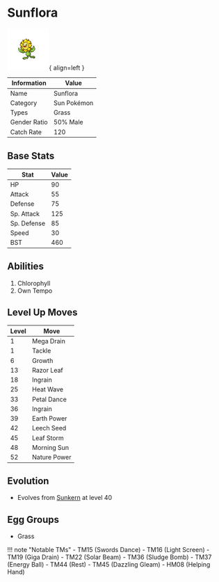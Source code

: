 # Sunflora

![Sunflora](../images/pokemon/192.png){ align=left }

| Information | Value |
|------------|--------|
| Name | Sunflora |
| Category | Sun Pokémon |
| Types | Grass |
| Gender Ratio | 50% Male |
| Catch Rate | 120 |

## Base Stats

| Stat | Value |
|------|-------|
| HP | 90 |
| Attack | 55 |
| Defense | 75 |
| Sp. Attack | 125 |
| Sp. Defense | 85 |
| Speed | 30 |
| BST | 460 |

## Abilities
1. Chlorophyll
2. Own Tempo

## Level Up Moves
| Level | Move |
|-------|------|
| 1 | Mega Drain |
| 1 | Tackle |
| 6 | Growth |
| 13 | Razor Leaf |
| 18 | Ingrain |
| 25 | Heat Wave |
| 33 | Petal Dance |
| 36 | Ingrain |
| 39 | Earth Power |
| 42 | Leech Seed |
| 45 | Leaf Storm |
| 48 | Morning Sun |
| 52 | Nature Power |

## Evolution
- Evolves from [Sunkern](191-sunkern.md) at level 40

## Egg Groups
- Grass

!!! note "Notable TMs"
    - TM15 (Swords Dance)
    - TM16 (Light Screen)
    - TM19 (Giga Drain)
    - TM22 (Solar Beam)
    - TM36 (Sludge Bomb)
    - TM37 (Energy Ball)
    - TM44 (Rest)
    - TM45 (Dazzling Gleam)
    - HM08 (Helping Hand)
